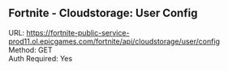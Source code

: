 ## Fortnite - Cloudstorage: User Config

URL: https://fortnite-public-service-prod11.ol.epicgames.com/fortnite/api/cloudstorage/user/config \
Method: GET \
Auth Required: Yes
